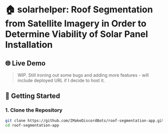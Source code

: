 # 🏠 solarhelper: Roof Segmentation from Satellite Imagery in Order to Determine Viability of Solar Panel Installation


## 🌐 Live Demo
> WIP. Still ironing out some bugs and adding more features - will include deployed URL if I decide to host it.


## 🚀 Getting Started

### 1. Clone the Repository

```bash
git clone https://github.com/IMakeDiscordBots/roof-segmentation-app.git
cd roof-segmentation-app